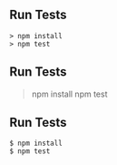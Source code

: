 ## Run Tests

    > npm install
    > npm test
    
## Run Tests

  > npm install
  > npm test
  
## Run Tests

```shell
$ npm install
$ npm test
```
